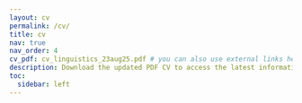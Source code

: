 ```yaml
---
layout: cv
permalink: /cv/
title: cv
nav: true
nav_order: 4
cv_pdf: cv_linguistics_23aug25.pdf # you can also use external links here
description: Download the updated PDF CV to access the latest information. The digital sections here have been optimized with concise details for enhanced readability.
toc:
  sidebar: left
---
```

